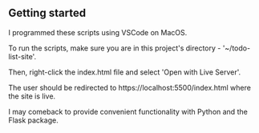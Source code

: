 ##  Getting started

I programmed these scripts using VSCode on MacOS. 

To run the scripts, make sure you are in this project's directory - '~/todo-list-site'.

Then, right-click the index.html file and select 'Open with Live Server'.

The user should be redirected to https://localhost:5500/index.html where the site is live.

I may comeback to provide convenient functionality with Python and the Flask package.